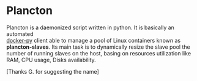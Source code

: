 # Plancton

Plancton is a daemonized script written in python. It is basically an automated  
[docker-py](https://github.com/docker/docker-py) client able to manage a pool of Linux
containers known as **plancton-slaves**.
Its main task is to dynamically resize the slave pool the number of running slaves on the host,
basing on resources utilization like RAM, CPU usage, Disks availability.

[Thanks G. for suggesting the name]
